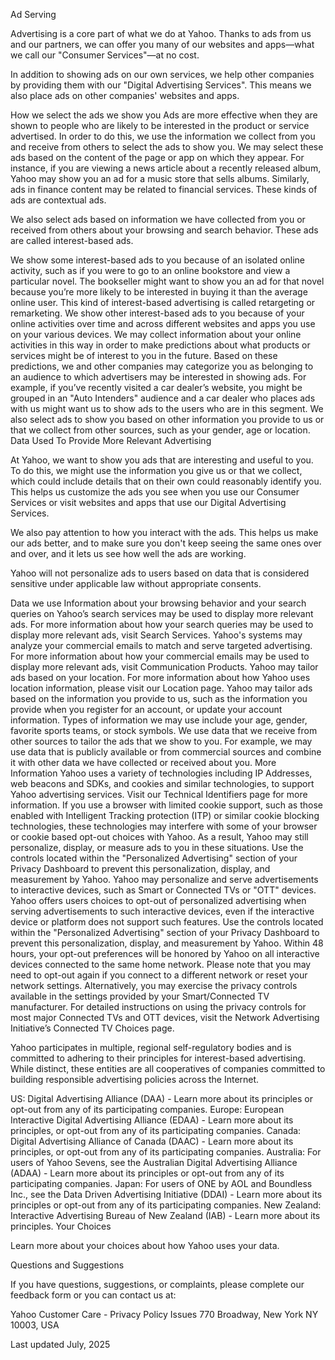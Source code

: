 Ad Serving

Advertising is a core part of what we do at Yahoo. Thanks to ads from us and our partners, we can offer you many of our websites and apps—what we call our "Consumer Services"—at no cost.

In addition to showing ads on our own services, we help other companies by providing them with our "Digital Advertising Services". This means we also place ads on other companies' websites and apps.

How we select the ads we show you
Ads are more effective when they are shown to people who are likely to be interested in the product or service advertised. In order to do this, we use the information we collect from you and receive from others to select the ads to show you.
We may select these ads based on the content of the page or app on which they appear. For instance, if you are viewing a news article about a recently released album, Yahoo may show you an ad for a music store that sells albums. Similarly, ads in finance content may be related to financial services. These kinds of ads are contextual ads.

We also select ads based on information we have collected from you or received from others about your browsing and search behavior. These ads are called interest-based ads.

We show some interest-based ads to you because of an isolated online activity, such as if you were to go to an online bookstore and view a particular novel. The bookseller might want to show you an ad for that novel because you’re more likely to be interested in buying it than the average online user. This kind of interest-based advertising is called retargeting or remarketing.
We show other interest-based ads to you because of your online activities over time and across different websites and apps you use on your various devices. We may collect information about your online activities in this way in order to make predictions about what products or services might be of interest to you in the future. Based on these predictions, we and other companies may categorize you as belonging to an audience to which advertisers may be interested in showing ads. For example, if you’ve recently visited a car dealer’s website, you might be grouped in an "Auto Intenders" audience and a car dealer who places ads with us might want us to show ads to the users who are in this segment.
We also select ads to show you based on other information you provide to us or that we collect from other sources, such as your gender, age or location.
Data Used To Provide More Relevant Advertising

At Yahoo, we want to show you ads that are interesting and useful to you. To do this, we might use the information you give us or that we collect, which could include details that on their own could reasonably identify you. This helps us customize the ads you see when you use our Consumer Services or visit websites and apps that use our Digital Advertising Services.

We also pay attention to how you interact with the ads. This helps us make our ads better, and to make sure you don't keep seeing the same ones over and over, and it lets us see how well the ads are working.

Yahoo will not personalize ads to users based on data that is considered sensitive under applicable law without appropriate consents.

Data we use
Information about your browsing behavior and your search queries on Yahoo’s search services may be used to display more relevant ads. For more information about how your search queries may be used to display more relevant ads, visit Search Services.
Yahoo's systems may analyze your commercial emails to match and serve targeted advertising. For more information about how your commercial emails may be used to display more relevant ads, visit Communication Products.
Yahoo may tailor ads based on your location. For more information about how Yahoo uses location information, please visit our Location page.
Yahoo may tailor ads based on the information you provide to us, such as the information you provide when you register for an account, or update your account information. Types of information we may use include your age, gender, favorite sports teams, or stock symbols.
We use data that we receive from other sources to tailor the ads that we show to you. For example, we may use data that is publicly available or from commercial sources and combine it with other data we have collected or received about you.
More Information
Yahoo uses a variety of technologies including IP Addresses, web beacons and SDKs, and cookies and similar technologies, to support Yahoo advertising services. Visit our Technical Identifiers page for more information.
If you use a browser with limited cookie support, such as those enabled with Intelligent Tracking protection (ITP) or similar cookie blocking technologies, these technologies may interfere with some of your browser or cookie based opt-out choices with Yahoo. As a result, Yahoo may still personalize, display, or measure ads to you in these situations. Use the controls located within the "Personalized Advertising" section of your Privacy Dashboard to prevent this personalization, display, and measurement by Yahoo.
Yahoo may personalize and serve advertisements to interactive devices, such as Smart or Connected TVs or "OTT" devices. Yahoo offers users choices to opt-out of personalized advertising when serving advertisements to such interactive devices, even if the interactive device or platform does not support such features. Use the controls located within the "Personalized Advertising" section of your Privacy Dashboard to prevent this personalization, display, and measurement by Yahoo. Within 48 hours, your opt-out preferences will be honored by Yahoo on all interactive devices connected to the same home network. Please note that you may need to opt-out again if you connect to a different network or reset your network settings. Alternatively, you may exercise the privacy controls available in the settings provided by your Smart/Connected TV manufacturer. For detailed instructions on using the privacy controls for most major Connected TVs and OTT devices, visit the Network Advertising Initiative’s Connected TV Choices page.

Yahoo participates in multiple, regional self-regulatory bodies and is committed to adhering to their principles for interest-based advertising. While distinct, these entities are all cooperatives of companies committed to building responsible advertising policies across the Internet.

US: Digital Advertising Alliance (DAA) - Learn more about its principles or opt-out from any of its participating companies.
Europe: European Interactive Digital Advertising Alliance (EDAA) - Learn more about its principles, or opt-out from any of its participating companies.
Canada: Digital Advertising Alliance of Canada (DAAC) - Learn more about its principles, or opt-out from any of its participating companies.
Australia: For users of Yahoo Sevens, see the Australian Digital Advertising Alliance (ADAA) - Learn more about its principles or opt-out from any of its participating companies.
Japan: For users of ONE by AOL and Boundless Inc., see the Data Driven Advertising Initiative (DDAI) - Learn more about its principles or opt-out from any of its participating companies.
New Zealand: Interactive Advertising Bureau of New Zealand (IAB) - Learn more about its principles.
Your Choices

Learn more about your choices about how Yahoo uses your data.

Questions and Suggestions

If you have questions, suggestions, or complaints, please complete our feedback form or you can contact us at:

Yahoo
Customer Care - Privacy Policy Issues
770 Broadway, New York
NY 10003, USA

Last updated July, 2025